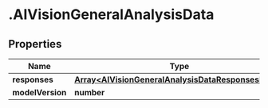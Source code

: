 # .AIVisionGeneralAnalysisData

## Properties

| Name         | Type          | Description   | Notes         |
| ------------ | ------------- | ------------- | ------------- |
| **responses** | [**Array&lt;AIVisionGeneralAnalysisDataResponsesInner&gt;**](AIVisionGeneralAnalysisDataResponsesInner.md) |  |  |
| **modelVersion** | **number** |  | [optional]  |


